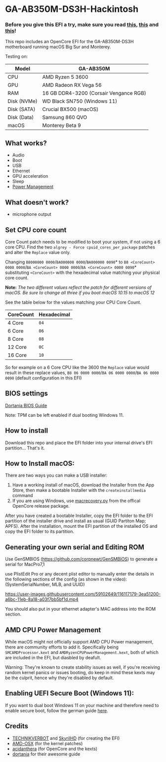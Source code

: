 # GA-AB350M-DS3H-Hackintosh
 
### Before you give this EFI a try, make sure you read [this](#set-cpu-core-count), [this](#generating-your-own-serial-and-editing-rom) and [this](#enabling-uefi-secure-boot-windows-11)!

This repo includes an OpenCore EFI for the GA-AB350M-DS3H motherboard running macOS Big Sur and Monterey.

Testing on:

Model | GA-AB350M
------------- | ---------------
CPU | AMD Ryzen 5 3600
GPU | AMD Radeon RX Vega 56
RAM | 16 GB DDR4-3200 (Corsair Vengance RGB)
Disk (NVMe) | WD Black SN750 (Windows 11)
Disk (SATA) | Crucial BX500 (macOS)
Disk (Data) | Samsung 860 QVO
macOS | Monterey Beta 9

## What works?

- Audio
- Boot
- USB
- Ethernet
- GPU acceleration
- Sleep
- [Power Management](#AMD-CPU-Power-Management)

## What doesn't work?

- microphone output

## Set CPU core count

Core Count patch needs to be modified to boot your system, if not using a 6 core CPU. Find the two `algrey - Force cpuid_cores_per_package` patches and alter the `Replace` value only.

Changing `B8000000 0000`/`BA000000 0000`/`BA000000 0090`* to `B8 <CoreCount> 0000 0000`/`BA <CoreCount> 0000 0000`/`BA <CoreCount> 0000 0090`* substituting `<CoreCount>` with the hexadecimal value matching your physical core count.

**Note:** *The two different values reflect the patch for different versions of macOS. Be sure to change all three if you boot macOS 10.15 to macOS 12*

See the table below for the values matching your CPU Core Count.

| CoreCount | Hexadecimal |
|--------|---------|
|   4 Core  | `04` |
|   6 Core  | `06` |
|   8 Core  | `08` |
|   12 Core | `0C` |
|   16 Core | `10` |

  So for example on a 6 Core CPU like the 3600 the `Replace` value would result in these replace values, `B8 06 0000 0000`/`BA 06 0000 0000`/`BA 06 0000 0090` (default configuration in this EFI)

## BIOS settings

[Dortania BIOS Guide](https://dortania.github.io/OpenCore-Install-Guide/AMD/zen.html#amd-bios-settings)

Note: TPM can be left enabled if dual booting Windows 11.

## How to install

Download this repo and place the EFI folder into your internal drive's EFI partition... That's it.

## How to Install macOS:

There are two ways you can make a USB installer:

1. Have a working install of macOS, download the Installer from the App Store, then make a bootable Installer with the `createinstallmedia` command
2. If you are using Windows, use [macrecovery.py](https://dortania.github.io/OpenCore-Install-Guide/installer-guide/winblows-install.html) from the offical OpenCore release package.

After you have created a bootable Installer, copy the EFI folder to the EFI partition of the installer drive and install as usual (GUID Partiton Map; APFS). After the installation, mount the EFI partition of the installed OS and copy the EFI folder to its partition.

## Generating your own serial and Editing ROM

Use GenSMBIOS (https://github.com/corpnewt/GenSMBIOS) to generate a serial for MacPro7,1

use PlistEdit Pro or any decent plist editor to manually enter the details in the following sections of the config (as shown in the video): (SystemSerialNumber, MLB, and UUID)

https://user-images.githubusercontent.com/59102649/116117179-3ea51200-a6bc-11eb-8a18-a03f7bb5bf1d.mp4

You should also put in your ethernet adapter's MAC address into the ROM section.

## AMD CPU Power Management

While macOS might not officially support AMD CPU Power management, there are community efforts to add it. Specifically being `SMCAMDProcessor.kext` and `AMDRyzenCPUPowerManagement.kext`, both of which are included in the EFI, but diasbled by deafult.

Warning: They're known to create stability issues as well, if you're receiving random kernel panics or issues booting, do keep in mind these kexts may be the culprit, hence why they're disabled by default.

## Enabling UEFI Secure Boot (Windows 11):

If you want to dual boot Windows 11 on your machine and therefore need to enable secure boot, follow the german guide [here](https://www.hackintosh-forum.de/forum/thread/54966-uefi-secure-boot-windows-11-und-monterey-dualboot-mit-opencore-teil-1/).

## Credits

* [TECHNIKVERBOT](https://github.com/TECHNIKVERBOT) and [SkyrilHD](https://github.com/SkyrilHD) (for creating the EFI)
* [AMD-OSX](https://github.com/AMD-OSX/AMD_Vanilla) (for the kernel patches)
* [acidanthera](https://github.com/acidanthera) (for OpenCore and the kexts)
* [dortania](https://dortania.github.io/OpenCore-Install-Guide/) for their awesome guide
